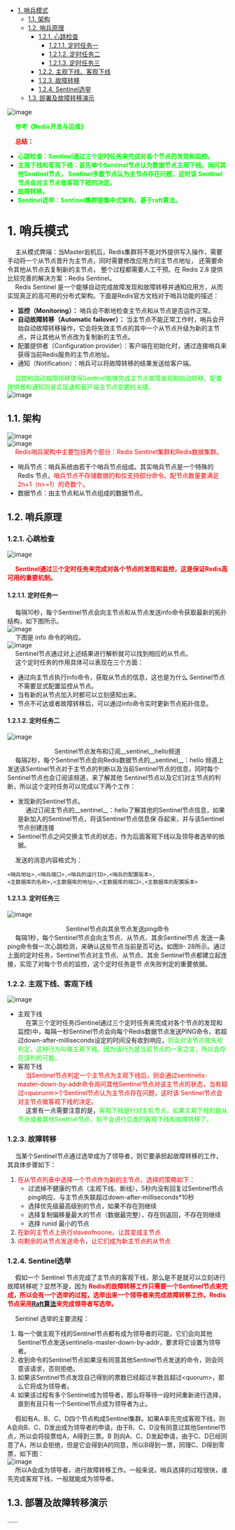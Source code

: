 
<!-- TOC -->

- [1. 哨兵模式](#1-哨兵模式)
    - [1.1. 架构](#11-架构)
    - [1.2. 哨兵原理](#12-哨兵原理)
        - [1.2.1. 心跳检查](#121-心跳检查)
            - [1.2.1.1. 定时任务一](#1211-定时任务一)
            - [1.2.1.2. 定时任务二](#1212-定时任务二)
            - [1.2.1.3. 定时任务三](#1213-定时任务三)
        - [1.2.2. 主观下线、客观下线](#122-主观下线客观下线)
        - [1.2.3. 故障转移](#123-故障转移)
        - [1.2.4. Sentinel选举](#124-sentinel选举)
    - [1.3. 部署及故障转移演示](#13-部署及故障转移演示)

<!-- /TOC -->

<!-- 
Redis如何实现故障自动恢复？ 
https://mp.weixin.qq.com/s/uUNIdeRLDZb-Unx_HmxL9g
-->

![image](https://gitee.com/wt1814/pic-host/raw/master/images/microService/Redis/redis-75.png)  

&emsp; **<font color = "lime">参考《Redis开发与运维》</font>**


&emsp; **<font color = "red">总结：</font>**  

* **<font color = "lime">心跳检查：Sentinel通过三个定时任务来完成对各个节点的发现和监控。</font>**
* **<font color = "lime">主观下线和客观下线：首先单个Sentinel节点认为数据节点主观下线，询问其他Sentinel节点， Sentinel多数节点认为主节点存在问题，这时该 Sentinel节点会对主节点做客观下线的决定。</font>**
* **<font color = "lime">故障转移。</font>**    
* **<font color = "lime">Sentinel选举：Sentinel集群是集中式架构，基于raft算法。</font>**  

# 1. 哨兵模式  
&emsp; 主从模式弊端：当Master宕机后，Redis集群将不能对外提供写入操作，需要手动将一个从节点晋升为主节点，同时需要修改应用方的主节点地址， 还需要命令其他从节点去复制新的主节点， 整个过程都需要人工干预。在 Redis 2.8 提供比较完善的解决方案：Redis Sentinel。  
&emsp; Redis Sentinel 是一个能够自动完成故障发现和故障转移并通知应用方，从而实现真正的高可用的分布式架构。下面是Redis官方文档对于哨兵功能的描述：  
<!-- 哨兵，英文名 Sentinel，是一个分布式系统，用于对主从结构中的每一台服务器进行监控，当主节点出现故障后通过投票机制来挑选新的主节点，并且将所有的从节点连接到新的主节点上。
哨兵是Redis高可用的解决方案，它是一个管理多个Redis实例的服务工具，可以实现对Redis实例的监控、通知、自动故障转移。
-->

* **监控（Monitoring）：** 哨兵会不断地检查主节点和从节点是否运作正常。  
* **自动故障转移（Automatic failover）：** 当主节点不能正常工作时，哨兵会开始自动故障转移操作，它会将失效主节点的其中一个从节点升级为新的主节点，并让其他从节点改为复制新的主节点。  
* 配置提供者（Configuration provider）：客户端在初始化时，通过连接哨兵来获得当前Redis服务的主节点地址。  
* 通知（Notification）：哨兵可以将故障转移的结果发送给客户端。  

&emsp; <font color="lime">监控和自动故障转移使得Sentinel能够完成主节点故障发现和自动转移，配置提供者和通知则是实现通知客户端主节点变更的关键。</font>  
![image](https://gitee.com/wt1814/pic-host/raw/master/images/microService/Redis/redis-89.png)  


## 1.1. 架构  
![image](https://gitee.com/wt1814/pic-host/raw/master/images/microService/Redis/redis-28.png)  
![image](https://gitee.com/wt1814/pic-host/raw/master/images/microService/Redis/redis-29.png)  
&emsp; <font color = "red">Redis哨兵架构中主要包括两个部分：Redis Sentinel集群和Redis数据集群。</font>  

* 哨兵节点：哨兵系统由若干个哨兵节点组成。其实哨兵节点是一个特殊的 Redis 节点，<font color="red">哨兵节点不存储数据的和仅支持部分命令。配节点数量要满足2n+1（n>=1）的奇数个。</font>  
* 数据节点：由主节点和从节点组成的数据节点。  

## 1.2. 哨兵原理  
### 1.2.1. 心跳检查  
![image](https://gitee.com/wt1814/pic-host/raw/master/images/microService/Redis/redis-90.png)  

&emsp; **<font color = "red">Sentinel通过三个定时任务来完成对各个节点的发现和监控，这是保证Redis高可用的重要机制。</font>**  

#### 1.2.1.1. 定时任务一
&emsp; 每隔10秒，每个Sentinel节点会向主节点和从节点发送info命令获取最新的拓扑结构，如下图所示。  
![image](https://gitee.com/wt1814/pic-host/raw/master/images/microService/Redis/redis-107.png)  
&emsp; 下图是 info 命令的响应。  
![image](https://gitee.com/wt1814/pic-host/raw/master/images/microService/Redis/redis-46.png)  
&emsp; Sentinel节点通过对上述结果进行解析就可以找到相应的从节点。  
&emsp; 这个定时任务的作用具体可以表现在三个方面：  

* 通过向主节点执行info命令，获取从节点的信息，这也是为什么 Sentinel节点不需要显式配置监控从节点。  
* 当有新的从节点加入时都可以立刻感知出来。   
* 节点不可达或者故障转移后，可以通过info命令实时更新节点拓扑信息。

#### 1.2.1.2. 定时任务二  
![image](https://gitee.com/wt1814/pic-host/raw/master/images/microService/Redis/redis-108.png)  
<center>Sentinel节点发布和订阅__sentinel__hello频道</center>  
&emsp; 每隔2秒，每个Sentinel节点会向Redis数据节点的__sentinel__：hello 频道上发送该Sentinel节点对于主节点的判断以及当前Sentinel节点的信息，同时每个Sentinel节点也会订阅该频道，来了解其他 Sentinel节点以及它们对主节点的判断，所以这个定时任务可以完成以下两个工作：  

* 发现新的Sentinel节点。  
&emsp; 通过订阅主节点的__sentinel__：hello了解其他的Sentinel节点信息，如果是新加入的Sentinel节点，将该Sentinel节点信息保 存起来，并与该Sentinel节点创建连接
* Sentinel节点之间交换主节点的状态，作为后面客观下线以及领导者选举的依据。  


&emsp; 发送的消息内容格式为：  

    <哨兵地址>,<哨兵端口>,<哨兵的运行ID>,<哨兵的配置版本>,
    <主数据库的名称>,<主数据库的地址>,<主数据库的端口>,<主数据库的配置版本>

#### 1.2.1.3. 定时任务三  
![image](https://gitee.com/wt1814/pic-host/raw/master/images/microService/Redis/redis-109.png)  
<center>Sentinel节点向其余节点发送ping命令</center>  
&emsp; 每隔1秒，每个Sentinel节点会向主节点、从节点、其余Sentinel节点 发送一条ping命令做一次心跳检测，来确认这些节点当前是否可达。如图9- 28所示。通过上面的定时任务，Sentinel节点对主节点、从节点、其余 Sentinel节点都建立起连接，实现了对每个节点的监控，这个定时任务是节 点失败判定的重要依据。  

### 1.2.2. 主观下线、客观下线  
![image](https://gitee.com/wt1814/pic-host/raw/master/images/microService/Redis/redis-88.png)  

* 主观下线  
&emsp; 在第三个定时任务(Sentinel通过三个定时任务来完成对各个节点的发现和监控)中，每隔一秒Sentinel节点会向每个Redis数据节点发送PING命令，若超过down-after-milliseconds设定的时间没有收到响应，<font color = "lime">则会对该节点做失败判定，这种行为叫做主观下线。因为该行为是当前节点的一家之言，所以会存在误判的可能。</font>  
* 客观下线  
&emsp; <font color = "red">当Sentinel节点判定一个主节点为主观下线后，则会通过sentinelis-master-down-by-addr命令询问其他Sentinel节点对该主节点的状态，当有超过<quorunm\>个Sentinel节点认为主节点存在问题，这时该 Sentinel节点会对主节点做客观下线的决定。</font>  
&emsp; 这里有一点需要注意的是，<font color = "lime">客观下线是针对主机节点，如果主观下线的是从节点或者其他Sentinel节点，则不会进行后面的客观下线和故障转移了。</font>  

### 1.2.3. 故障转移  
&emsp; 当某个Sentinel节点通过选举成为了领导者，则它要承担起故障转移的工作，其具体步骤如下：  
1. <font color = "red">在从节点列表中选择一个节点作为新的主节点，选择的策略如下：</font> 
    * 过滤掉不健康的节点（主观下线、断线），5秒内没有回复过Sentinel节点ping响应、与主节点失联超过down-after-milliseconds*10秒  
    * 选择优先级最高级别的节点，如果不存在则继续  
    * 选择复制偏移量最大的节点（数据最完整），存在则返回，不存在则继续  
    * 选择 runid 最小的节点  
2. <font color = "red">在新的主节点上执行slaveofnoone，让其变成主节点</font>  
3. <font color = "red">向剩余的从节点发送命令，让它们成为新主节点的从节点</font>  

<!-- 
 3.4. Sentinel（哨兵）进程的工作方式：  
1. 每个Sentinel（哨兵）进程以每秒钟一次的频率向整个集群中的Master主服务器，Slave从服务器以及其他Sentinel（哨兵）进程发送一个 PING 命令。  
2. 如果一个实例（instance）距离最后一次有效回复 PING 命令的时间超过 down-after-milliseconds 选项所指定的值， 则这个实例会被 Sentinel（哨兵）进程标记为主观下线（SDOWN）。  
3. 如果一个Master主服务器被标记为主观下线（SDOWN），则正在监视这个Master主服务器的所有 Sentinel（哨兵）进程要以每秒一次的频率确认Master主服务器的确进入了主观下线状态。  
4. 当有足够数量的 Sentinel（哨兵）进程（大于等于配置文件指定的值）在指定的时间范围内确认Master主服务器进入了主观下线状态（SDOWN）， 则Master主服务器会被标记为客观下线（ODOWN）。  
5. 在一般情况下， 每个 Sentinel（哨兵）进程会以每 10 秒一次的频率向集群中的所有Master主服务器、Slave从服务器发送 INFO 命令。
6. 当Master主服务器被 Sentinel（哨兵）进程标记为客观下线（ODOWN）时，Sentinel（哨兵）进程向下线的 Master主服务器的所有 Slave从服务器发送 INFO 命令的频率会从 10 秒一次改为每秒一次。  
7. 若没有足够数量的 Sentinel（哨兵）进程同意 Master主服务器下线， Master主服务器的客观下线状态就会被移除。若 Master主服务器重新向 Sentinel（哨兵）进程发送 PING 命令返回有效回复，Master主服务器的主观下线状态就会被移除。  
-->

### 1.2.4. Sentinel选举  
&emsp; 假如一个 Sentinel 节点完成了主节点的客观下线，那么是不是就可以立刻进行故障转移呢？显然不是，因为 **<font color = "red">Redis的故障转移工作只需要一个Sentinel节点来完成，所以会有一个选举的过程，选举出来一个领导者来完成故障转移工作。Redis节点采用[Raft算法]()来完成领导者写选举。</font>**    

&emsp; Sentinel 选举的主要流程：
1. 每一个做主观下线的Sentinel节点都有成为领导者的可能，它们会向其他Sentinel节点发送sentinelis-master-down-by-addr，要求将它设置为领导者。    
2. 收到命令的Sentinel节点如果没有同意其他Sentinel节点发送的命令，则会同意该请求，否则拒绝。     
3. 如果该Sentinel节点发现自己得到的票数已经超过半数且超过<quorum\>，那么它将成为领导者。     
4. 如果该过程有多个Sentinel成为领导者，那么将等待一段时间重新进行选择，直到有且只有一个Sentinel节点成为领导者为止。    

&emsp; 假如有A、B、C、D四个节点构成Sentinel集群。如果A率先完成客观下线，则A会向B、C、D发出成为领导者的申请，由于B、C、D没有同意过其他Sentinel节点，所以会将投票给A，A得到三票。B 则向A、C、D发起申请，由于C、D已经同意了A，所以会拒绝，但是它会得到A的同意，所以B得到一票，同理C、D得到零票，如下图：  
![image](https://gitee.com/wt1814/pic-host/raw/master/images/microService/Redis/redis-47.png)  
&emsp; 所以A会成为领导者，进行故障转移工作。一般来说，哨兵选择的过程很快，谁先完成客观下线，一般就能成为领导者。  

## 1.3. 部署及故障转移演示    
......
